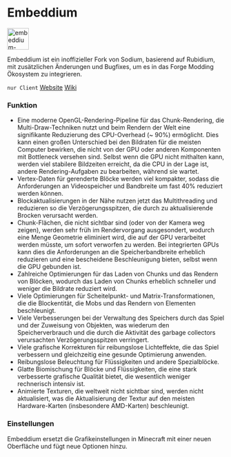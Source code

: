 # Embeddium
<img src="embeddium-image.png" alt="embeddium-image.png" width="50" />

Embeddium ist ein inoffizieller Fork von Sodium, basierend auf Rubidium, mit zusätzlichen Änderungen und Bugfixes, um
es in das Forge Modding Ökosystem zu integrieren.

`nur Client` [Website](https://www.curseforge.com/minecraft/mc-mods/embeddium) [Wiki](https://github.com/embeddedt/embeddium/wiki)

### Funktion

- Eine moderne OpenGL-Rendering-Pipeline für das Chunk-Rendering, die Multi-Draw-Techniken nutzt und beim Rendern der
  Welt eine signifikante Reduzierung des CPU-Overhead (~ 90%) ermöglicht. Dies kann einen großen Unterschied bei den
  Bildraten für die meisten Computer bewirken, die nicht von der GPU oder anderen Komponenten mit Bottleneck versehen
  sind. Selbst wenn die GPU nicht mithalten kann, werden viel stabilere Bildzeiten erreicht, da die CPU in der Lage
  ist, andere Rendering-Aufgaben zu bearbeiten, während sie wartet.
- Vertex-Daten für gerenderte Blöcke werden viel kompakter, sodass die Anforderungen an Videospeicher und Bandbreite um
  fast 40% reduziert werden können.
- Blockaktualisierungen in der Nähe nutzen jetzt das Multithreading und reduzieren so die Verzögerungsspitzen, die durch
  zu aktualisierende Brocken verursacht werden.
- Chunk-Flächen, die nicht sichtbar sind (oder von der Kamera weg zeigen), werden sehr früh im Rendervorgang
  ausgesondert, wodurch eine Menge Geometrie eliminiert wird, die auf der GPU verarbeitet werden müsste, um sofort
  verworfen zu werden. Bei integrierten GPUs kann dies die Anforderungen an die Speicherbandbreite erheblich reduzieren
  und eine bescheidene Beschleunigung bieten, selbst wenn die GPU gebunden ist.
- Zahlreiche Optimierungen für das Laden von Chunks und das Rendern von Blöcken, wodurch das Laden von Chunks
  erheblich schneller und weniger die Bildrate reduziert wird.
- Viele Optimierungen für Scheitelpunkt- und Matrix-Transformationen, die die Blockentität, die Mobs und das Rendern von
  Elementen beschleunigt.
- Viele Verbesserungen bei der Verwaltung des Speichers durch das Spiel und der Zuweisung von Objekten, was wiederum den
  Speicherverbrauch und die durch die Aktivität des garbage collectors verursachten Verzögerungsspitzen verringert.
- Viele grafische Korrekturen für reibungslose Lichteffekte, die das Spiel verbessern und gleichzeitig eine gesunde
  Optimierung anwenden.
- Reibungslose Beleuchtung für Flüssigkeiten und andere Spezialblöcke.
- Glatte Biomischung für Blöcke und Flüssigkeiten, die eine stark verbesserte grafische Qualität bietet, die wesentlich
  weniger rechnerisch intensiv ist.
- Animierte Texturen, die weltweit nicht sichtbar sind, werden nicht aktualisiert, was die Aktualisierung der Textur auf
  den meisten Hardware-Karten (insbesondere AMD-Karten) beschleunigt.

### Einstellungen

Embeddium ersetzt die Grafikeinstellungen in Minecraft mit einer neuen Oberfläche und fügt neue Optionen hinzu.